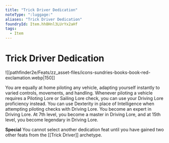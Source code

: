 ```yaml
---
title: "Trick Driver Dedication"
noteType: ":luggage:"
aliases: "Trick Driver Dedication"
foundryId: Item.hh8Hnl3LUrYx2aHf
tags:
  - Item
---
```


# Trick Driver Dedication
![[pathfinder2e/Feats/zz_asset-files/icons-sundries-books-book-red-exclamation.webp|150]]

You are equally at home piloting any vehicle, adapting yourself instantly to varied controls, movements, and handling. Whenever piloting a vehicle requires a Piloting Lore or Sailing Lore check, you can use your Driving Lore proficiency instead. You can use Dexterity in place of Intelligence when attempting piloting checks with Driving Lore. You become an expert in Driving Lore. At 7th level, you become a master in Driving Lore, and at 15th level, you become legendary in Driving Lore.

**Special** You cannot select another dedication feat until you have gained two other feats from the [[Trick Driver]] archetype.
